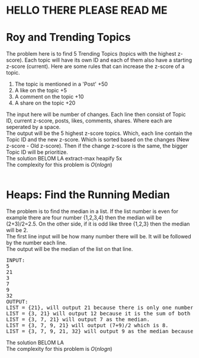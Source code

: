 # HELLO THERE PLEASE READ ME

# Roy and Trending Topics
The problem here is to find 5 Trending Topics (topics with the highest z-score). Each topic will have its own ID and each of them also have a starting z-score (current). Here are some rules that can increase the z-score of a topic.<br>

1. The topic is mentioned in a 'Post' +50 <br>
2. A like on the topic +5 <br>
3. A comment on the topic +10 <br>
4. A share on the topic +20 <br>

The input here will be number of changes. Each line then consist of Topic ID, current z-score, posts, likes, comments, shares. Where each are seperated by a space. <br>
The output will be the 5 highest z-score topics. Which, each line contain the Topic ID and the new z-score. Which is sorted based on the changes (New z-score - Old z-score). Then if the change z-score is the same, the bigger Topic ID will be prioritize. <br>
The solution BELOM LA extract-max heapify 5x<br>
The complexity for this problem is *O*(*nlogn*)<br>
<br>

# Heaps: Find the Running Median
The problem is to find the median in a list. If the list number is even for example there are four number {1,2,3,4} then the median will be (2+3)/2=2.5. On the other side, if it is odd like three {1,2,3} then the median will be 2. <br>
The first line input will be how many number there will be. It will be followed by the number each line. <br>
The output will be the median of the list on that line. <br>
<pre>
INPUT:
5
21
3
7
9
32
OUTPUT:
LIST = {21}, will output 21 because there is only one number in the list now.
LIST = {3, 21} will output 12 because it is the sum of both number divided by 2.
LIST = {3, 7, 21} will output 7 as the median.
LIST = {3, 7, 9, 21} will output (7+9)/2 which is 8.
LIST = {3, 7, 9, 21, 32} will output 9 as the median because it is in the middle.
</pre>
The solution BELOM LA <br>
The complexity for this problem is *O*(*nlogn*)<br>
<br>

